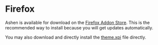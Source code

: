 # Firefox

Ashen is available for download on the
[Firefox Addon Store](https://addons.mozilla.org/en-US/firefox/addon/ashen/).
This is the recommended way to install because you will get updates
automatically.

You may also download and directly install the
[theme.xpi](https://codeberg.org/ficd/ashen/raw/branch/main/firefox/theme.xpi) file
directly.
